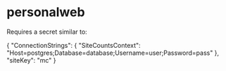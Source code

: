 # personalweb


Requires a secret similar to:

{
  "ConnectionStrings": {
    "SiteCountsContext": "Host=postgres;Database=database;Username=user;Password=pass"
  },
  "siteKey": "mc"
}